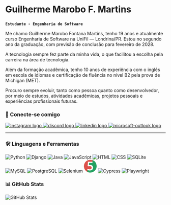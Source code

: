 # Guilherme Marobo F. Martins

**`Estudante - Engenharia de Software`**

Me chamo Guilherme Marobo Fontana Martins, tenho 19 anos e atualmente curso Engenharia de Software na UniFil — Londrina/PR. Estou no segundo ano da graduação, com previsão de conclusão para fevereiro de 2028.

A tecnologia sempre fez parte da minha vida, o que facilitou a escolha pela carreira na área de tecnologia. 

Além da formação acadêmica, tenho 10 anos de experiência com o inglês em escola de idiomas e certificação de fluência no nível B2 pela prova de Michigan (MET).

Procuro sempre evoluir, tanto como pessoa quanto como desenvolvedor, por meio de estudos, atividades acadêmicas, projetos pessoais e experiências profissionais futuras.

### 🔗 Conecte-se comigo
<p align="left">
    <a href="https://www.instagram.com/g.marobo" target="_blank">
    <img src="https://img.shields.io/static/v1?message=Instagram&logo=instagram&label=&color=E4405F&logoColor=white&labelColor=&style=for-the-badge" height="35" alt="instagram logo"  />
  </a>
  <a href="https://www.discordapp.com/users/471748139825496064" target="_blank">
    <img src="https://img.shields.io/static/v1?message=Discord&logo=discord&label=&color=7289DA&logoColor=white&labelColor=&style=for-the-badge" height="35" alt="discord logo"  />
  </a>
  <a href="https://www.linkedin.com/in/guimarobo/" target="_blank">
    <img src="https://img.shields.io/static/v1?message=LinkedIn&logo=linkedin&label=&color=0077B5&logoColor=white&labelColor=&style=for-the-badge" height="35" alt="linkedin logo"  />
  </a>
    <a href="mailto:guimarobo@outlook.com">
  <img src="https://img.shields.io/static/v1?message=e-MAIL&logo=microsoft-outlook&label=&color=0078D4&logoColor=white&labelColor=&style=for-the-badge" height="35" alt="microsoft-outlook logo"  />
  </a>
</p>

---

### 🛠️ Linguagens e Ferramentas

<p align="left">
  <img src="https://cdn.jsdelivr.net/gh/devicons/devicon/icons/python/python-original.svg" alt="Python" width="40" height="40"/>
  <img src="https://cdn.jsdelivr.net/gh/devicons/devicon/icons/django/django-plain.svg" alt="Django" width="40" height="40"/>
  <img src="https://cdn.jsdelivr.net/gh/devicons/devicon/icons/java/java-original.svg" alt="Java" width="40" height="40"/>
  <img src="https://cdn.jsdelivr.net/gh/devicons/devicon/icons/javascript/javascript-original.svg" alt="JavaScript" width="40" height="40"/>
<!--   <img src="https://cdn.jsdelivr.net/gh/devicons/devicon/icons/typescript/typescript-original.svg" alt="TypeScript" width="40" height="40"/> -->
<!--   <img src="https://cdn.jsdelivr.net/gh/devicons/devicon/icons/vuejs/vuejs-original.svg" alt="Vue.js" width="40" height="40"/> -->
  <img src="https://cdn.jsdelivr.net/gh/devicons/devicon/icons/html5/html5-original.svg" alt="HTML" width="40" height="40"/>
  <img src="https://cdn.jsdelivr.net/gh/devicons/devicon/icons/css3/css3-original.svg" alt="CSS" width="40" height="40"/>
  <img src="https://cdn.jsdelivr.net/gh/devicons/devicon/icons/sqlite/sqlite-original.svg" alt="SQLite" width="40" height="40"/>
  <img src="https://cdn.jsdelivr.net/gh/devicons/devicon/icons/mysql/mysql-original.svg" alt="MySQL" width="40" height="40"/>
  <img src="https://cdn.jsdelivr.net/gh/devicons/devicon/icons/postgresql/postgresql-original.svg" alt="PostgreSQL" width="40" height="40"/>
  <img src="https://cdn.jsdelivr.net/gh/devicons/devicon/icons/selenium/selenium-original.svg" alt="Selenium" width="40" height="40"/>
  <img src="https://raw.githubusercontent.com/devicons/devicon/master/icons/junit/junit-original.svg" alt="JUnit" width="40" height="40"/>
  <img src="https://cdn.jsdelivr.net/gh/devicons/devicon/icons/cypressio/cypressio-original.svg" alt="Cypress" width="40" height="40"/>
  <img src="https://playwright.dev/img/playwright-logo.svg" alt="Playwright" width="40" height="40"/>
</p>


### 📊 GitHub Stats

<p>
<img 
      align="left" 
      alt="GitHub Stats" 
      height="150" 
      src="https://github-readme-stats.vercel.app/api/top-langs/?username=guimarobo&theme=github_dark&layout=compact&custom_title=Tecnologias&langs_count=9" 
  />
</p>
